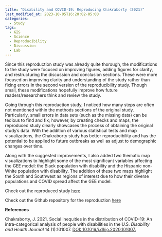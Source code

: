 ```yaml
---
title: "Disability and COVID-19: Reproducing Chakraborty (2021)"
last_modified_at: 2023-10-05T16:20:02-05:00
categories:
  - Study
tags:
  - GIS
  - Science
  - Reproducibility
  - Discussion
  - Lab
---
```


Since this reproduction study was already quite thorough, the modifications to the study were focused on improving figures, adding figures for clarity, and restructuring the discussion and conclusion sections. 
These were more focused on improving clarity and understanding of the study rather than fixing errors in the second version of the reproducibility study. 
Though small, these modifications hopefully improve how future readers/researchers think and review the study. 

Going through this reproduction study, I noticed how many steps are often not mentioned within the methods sections of the original study. 
Particularly, small errors in data sets (such as the missing data) can be tedious to find and fix; however, by creating checks and maps, the reproduced study clearly showcases the process of obtaining the original study’s data. 
With the addition of various statistical tests and map visualizations, the Chakraborty study has better reproducibility and has the potential to be applied to future outbreaks as well as adjust to demographic changes over time. 

Along with the suggested improvements, I also added two thematic map visualizations to highlight some of the most significant variables affecting the GEE model: the Black population with disability and the Hispanic non-White population with disability. 
The addition of these two maps highlight the South and Southwest as regions of interest due to how their diverse populations and COVID spread affect the GEE model. 

Check out the reproduced study [here](https://andreyjcao.github.io/RPr-Chakraborty-2021/ )

Check out the Github repository for the reproduction [here](https://github.com/andreyjcao/RPr-Chakraborty-2021)


**References**

Chakraborty, J. 2021. Social inequities in the distribution of COVID-19: An intra-categorical analysis of people with disabilities in the U.S. *Disability and Health Journal* 14 (1):101007. [DOI: 10.1016/j.dhjo.2020.101007.](https://doi.org/10.1016/j.dhjo.2020.101007)